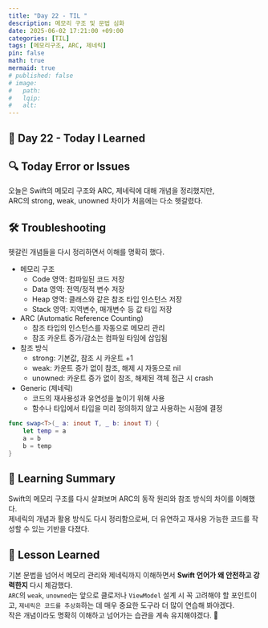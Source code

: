 ```yaml
---
title: "Day 22 - TIL "
description: 메모리 구조 및 문법 심화
date: 2025-06-02 17:21:00 +09:00
categories: [TIL]
tags: [메모리구조, ARC, 제네릭]
pin: false
math: true
mermaid: true
# published: false
# image:
#   path:
#   lqip: 
#   alt: 
---
```


## 📘 Day 22 - Today I Learned

## 🔍 Today Error or Issues  
오늘은 Swift의 메모리 구조와 ARC, 제네릭에 대해 개념을 정리했지만,  
ARC의 strong, weak, unowned 차이가 처음에는 다소 헷갈렸다.

## 🛠️ Troubleshooting
헷갈린 개념들을 다시 정리하면서 이해를 명확히 했다.  
- 메모리 구조  
    - Code 영역: 컴파일된 코드 저장  
    - Data 영역: 전역/정적 변수 저장  
    - Heap 영역: 클래스와 같은 참조 타입 인스턴스 저장  
    - Stack 영역: 지역변수, 매개변수 등 값 타입 저장  
- ARC (Automatic Reference Counting)  
    - 참조 타입의 인스턴스를 자동으로 메모리 관리  
    - 참조 카운트 증가/감소는 컴파일 타임에 삽입됨  
- 참조 방식  
    - strong: 기본값, 참조 시 카운트 +1  
    - weak: 카운트 증가 없이 참조, 해제 시 자동으로 nil  
    - unowned: 카운트 증가 없이 참조, 해제된 객체 접근 시 crash
- Generic (제네릭)
    - 코드의 재사용성과 유연성을 높이기 위해 사용
    - 함수나 타입에서 타입을 미리 정의하지 않고 사용하는 시점에 결정

```swift
func swap<T>(_ a: inout T, _ b: inout T) {
    let temp = a
    a = b
    b = temp
}
```

## 📝 Learning Summary
Swift의 메모리 구조를 다시 살펴보며 ARC의 동작 원리와 참조 방식의 차이를 이해했다.  
제네릭의 개념과 활용 방식도 다시 정리함으로써, 더 유연하고 재사용 가능한 코드를 작성할 수 있는 기반을 다졌다.

## 📘 Lesson Learned
기본 문법을 넘어서 메모리 관리와 제네릭까지 이해하면서 **Swift 언어가 왜 안전하고 강력한지** 다시 체감했다.  
`ARC`의 `weak`, `unowned`는 앞으로 클로저나 `ViewModel` 설계 시 꼭 고려해야 할 포인트이고, `제네릭은 코드를 추상화`하는 데 매우 중요한 도구라 더 많이 연습해 봐야겠다.  
작은 개념이라도 명확히 이해하고 넘어가는 습관을 계속 유지해야겠다. 💪
